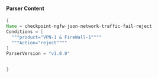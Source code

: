 #### Parser Content
```Java
{
Name = checkpoint-ngfw-json-network-traffic-fail-reject
Conditions = [
  """product="VPN-1 & FireWall-1""""
  """Action="reject""""
]
ParserVersion = "v1.0.0"


}
```